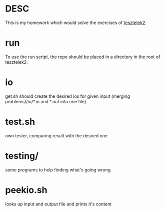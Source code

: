 # DESC
This is my homework which would solve the exercises of [tesztelek2](https://github.com/czylabsonasa/tesztelek2/).

# run
To use the run script, the repo should be placed in a directory in the root of tesztelek2.

# io
get.sh should create the desired ios for given input (merging problems/<problem>/io/*.in and *.out into one file)

# test.sh
own tester, comparing result with the desired one

# testing/
some programs to help finding what's going wrong

# peekio.sh
looks up input and output file and prints it's content

